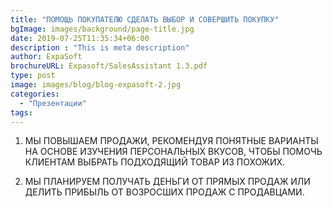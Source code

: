 ```yaml
---
title: "ПОМОЩЬ ПОКУПАТЕЛЮ СДЕЛАТЬ ВЫБОР И СОВЕРШИТЬ ПОКУПКУ"
bgImage: images/background/page-title.jpg
date: 2019-07-25T11:35:34+06:00
description : "This is meta description"
author: ExpaSoft
brochureURL: Expasoft/SalesAssistant 1.3.pdf
type: post
image: images/blog/blog-expasoft-2.jpg
categories: 
  - "Презентации"
tags:
---
```


1. МЫ ПОВЫШАЕМ ПРОДАЖИ, РЕКОМЕНДУЯ ПОНЯТНЫЕ ВАРИАНТЫ НА ОСНОВЕ ИЗУЧЕНИЯ ПЕРСОНАЛЬНЫХ ВКУСОВ, ЧТОБЫ ПОМОЧЬ КЛИЕНТАМ ВЫБРАТЬ ПОДХОДЯЩИЙ ТОВАР ИЗ ПОХОЖИХ.  
 
2. МЫ ПЛАНИРУЕМ ПОЛУЧАТЬ ДЕНЬГИ ОТ ПРЯМЫХ ПРОДАЖ ИЛИ ДЕЛИТЬ ПРИБЫЛЬ ОТ ВОЗРОСШИХ ПРОДАЖ С ПРОДАВЦАМИ.  